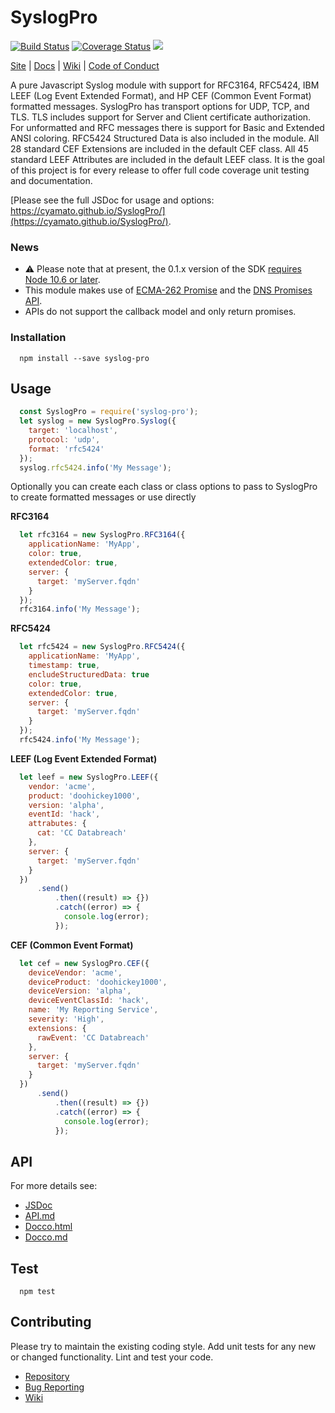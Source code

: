 SyslogPro
=========
[![Build Status](https://travis-ci.org/cyamato/SyslogPro.svg?branch=master)](https://travis-ci.org/cyamato/SyslogPro) 
[![Coverage Status](https://coveralls.io/repos/github/cyamato/SyslogPro/badge.svg?branch=master)](https://coveralls.io/github/cyamato/SyslogPro?branch=master)
![](https://img.shields.io/dub/l/vibe-d.svg?style=flat)

[Site](https://github.com/cyamato/SyslogPro) |
[Docs](https://cyamato.github.io/SyslogPro/) |
[Wiki](https://github.com/cyamato/SyslogPro/wiki "Changelog, Roadmap, etc.") |
[Code of Conduct](https://js.foundation/community/code-of-conduct)

A pure Javascript Syslog module with support for RFC3164, RFC5424, IBM LEEF 
(Log Event Extended Format), and HP CEF (Common Event Format) formatted 
messages. SyslogPro has transport options for UDP, TCP, and TLS. TLS includes 
support for Server and Client certificate authorization. For unformatted and 
RFC messages there is support for Basic and Extended ANSI coloring. RFC5424 
Structured Data is also included in the module. All 28 standard CEF Extensions 
are included in the default CEF class. All 45 standard LEEF Attributes are 
included in the default LEEF class. It is the goal of this project is for 
every release to offer full code coverage unit testing and documentation. 

[Please see the full JSDoc for usage and options: 
https://cyamato.github.io/SyslogPro/](https://cyamato.github.io/SyslogPro/).

### News
* ⚠ Please note that at present, the 0.1.x version of the SDK 
[requires Node 10.6 or later](https://github.com/nodejs/LTS). 
* This module makes use of [ECMA-262 Promise](https://developer.mozilla.org/en-US/docs/Web/JavaScript/Reference/Global_Objects/Promise)
and the [DNS Promises API](https://nodejs.org/api/dns.html#dns_dns_promises_api). 
* APIs do not support the callback model and only return promises.

### Installation
```shell
  npm install --save syslog-pro
```

## Usage
```js
  const SyslogPro = require('syslog-pro');
  let syslog = new SyslogPro.Syslog({
    target: 'localhost',
    protocol: 'udp',
    format: 'rfc5424'
  });
  syslog.rfc5424.info('My Message');
```
Optionally you can create each class or class options to pass to SyslogPro to 
create formatted messages or use directly
  
**RFC3164**
```js
  let rfc3164 = new SyslogPro.RFC3164({
    applicationName: 'MyApp',
    color: true,
    extendedColor: true,
    server: {
      target: 'myServer.fqdn'
    }
  });
  rfc3164.info('My Message');
```

**RFC5424**
```js
  let rfc5424 = new SyslogPro.RFC5424({
    applicationName: 'MyApp',
    timestamp: true,
    encludeStructuredData: true
    color: true,
    extendedColor: true,
    server: {
      target: 'myServer.fqdn'
    }
  });
  rfc5424.info('My Message');
```

**LEEF (Log Event Extended Format)**
```js
  let leef = new SyslogPro.LEEF({
    vendor: 'acme',
    product: 'doohickey1000',
    version: 'alpha',
    eventId: 'hack',
    attrabutes: {
      cat: 'CC Databreach'
    },
    server: {
      target: 'myServer.fqdn'
    }
  })
      .send()
          .then((result) => {})
          .catch((error) => {
            console.log(error);
          });
```

**CEF (Common Event Format)**
```js
  let cef = new SyslogPro.CEF({
    deviceVendor: 'acme',
    deviceProduct: 'doohickey1000',
    deviceVersion: 'alpha',
    deviceEventClassId: 'hack',
    name: 'My Reporting Service',
    severity: 'High',
    extensions: {
      rawEvent: 'CC Databreach'
    },
    server: {
      target: 'myServer.fqdn'
    }
  })
      .send()
          .then((result) => {})
          .catch((error) => {
            console.log(error);
          });
```

## API
For more details see:
* [JSDoc](https://cyamato.github.io/SyslogPro/) 
* [API.md](./docs/api.md)
* [Docco.html](./docs/docco/index.html)
* [Docco.md](./docs/docco/README.md)

## Test
```shell
  npm test
```

## Contributing

Please try to maintain the existing coding style. Add unit tests for any new or 
changed functionality. Lint and test your code.

* [Repository](https://github.com/cyamato/SyslogPro.git)
* [Bug Reporting](https://github.com/cyamato/SyslogPro/issues)
* [Wiki](https://github.com/cyamato/SyslogPro/wiki)